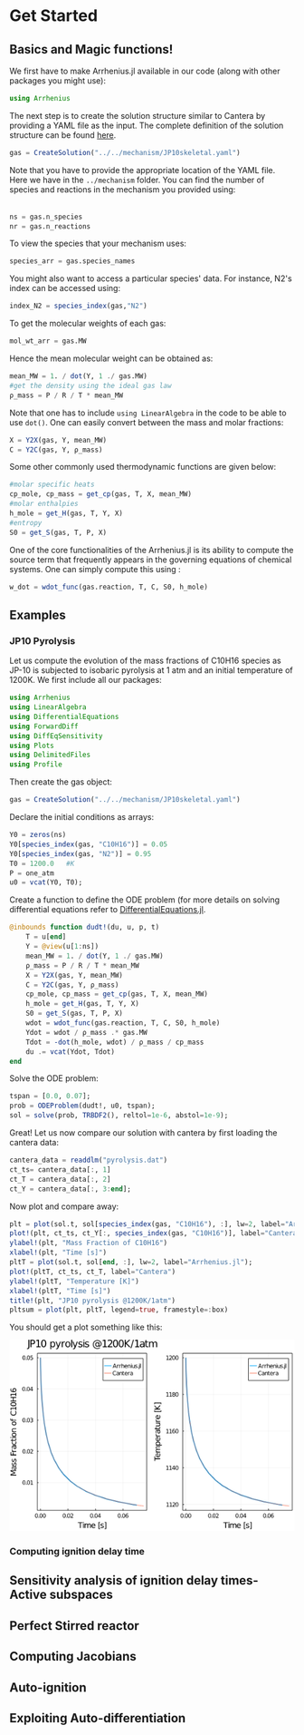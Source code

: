 # Get Started
## Basics and Magic functions!
We first have to make Arrhenius.jl available in our code (along with other packages you might use):
```julia
using Arrhenius
```
The next step is to create the solution structure similar to Cantera by providing a YAML file as the input. The complete definition of the solution structure can be found [here](https://github.com/DENG-MIT/Arrhenius.jl/blob/a6e77fa501f8e1bfb0b4bd244b507f0bc10f1f8c/src/DataStructure.jl#L29). 
```julia
gas = CreateSolution("../../mechanism/JP10skeletal.yaml")

```
Note that you have to provide the appropriate location of the YAML file. Here we have in the ```../mechanism``` folder. You can find the number of species and reactions in the mechanism you provided using: 
```julia

ns = gas.n_species
nr = gas.n_reactions

```
To view the species that your mechanism uses:
```julia
species_arr = gas.species_names
```
You might also want to access a particular species' data. For instance, N2's index can be accessed using: 
```julia
index_N2 = species_index(gas,"N2")
```
To get the molecular weights of each gas: 
```julia
mol_wt_arr = gas.MW
```
Hence the mean molecular weight can be obtained as: 
```julia
mean_MW = 1. / dot(Y, 1 ./ gas.MW)
#get the density using the ideal gas law
ρ_mass = P / R / T * mean_MW
```
Note that one has to include ```using LinearAlgebra``` in the code to be able to use ```dot()```. One can easily convert between the mass and molar fractions:
```julia
X = Y2X(gas, Y, mean_MW)
C = Y2C(gas, Y, ρ_mass)
```
Some other commonly used thermodynamic functions are given below: 
```julia
#molar specific heats
cp_mole, cp_mass = get_cp(gas, T, X, mean_MW)
#molar enthalpies
h_mole = get_H(gas, T, Y, X)
#entropy
S0 = get_S(gas, T, P, X)
```
One of the core functionalities of the Arrhenius.jl is its ability to compute the source term that frequently appears in the governing equations of chemical systems. One can simply compute this using : 
```julia
w_dot = wdot_func(gas.reaction, T, C, S0, h_mole)
```
## Examples
### JP10 Pyrolysis
Let us compute the evolution of the mass fractions of C10H16 species as JP-10 is subjected to isobaric pyrolysis at 1 atm and an initial temperature of 1200K. We first include all our packages: 
```julia
using Arrhenius
using LinearAlgebra
using DifferentialEquations
using ForwardDiff
using DiffEqSensitivity
using Plots
using DelimitedFiles
using Profile
```
Then create the gas object: 
```julia
gas = CreateSolution("../../mechanism/JP10skeletal.yaml")
```
Declare the initial conditions as arrays: 
```julia
Y0 = zeros(ns)
Y0[species_index(gas, "C10H16")] = 0.05
Y0[species_index(gas, "N2")] = 0.95
T0 = 1200.0   #K
P = one_atm
u0 = vcat(Y0, T0);
```
Create a function to define the ODE problem (for more details on solving differential equations refer to [DifferentialEquations.jl](https://diffeq.sciml.ai/stable/). 
```julia
@inbounds function dudt!(du, u, p, t)
    T = u[end]
    Y = @view(u[1:ns])
    mean_MW = 1. / dot(Y, 1 ./ gas.MW)
    ρ_mass = P / R / T * mean_MW
    X = Y2X(gas, Y, mean_MW)
    C = Y2C(gas, Y, ρ_mass)
    cp_mole, cp_mass = get_cp(gas, T, X, mean_MW)
    h_mole = get_H(gas, T, Y, X)
    S0 = get_S(gas, T, P, X)
    wdot = wdot_func(gas.reaction, T, C, S0, h_mole)
    Ydot = wdot / ρ_mass .* gas.MW
    Tdot = -dot(h_mole, wdot) / ρ_mass / cp_mass
    du .= vcat(Ydot, Tdot)
end
```
Solve the ODE problem: 
```julia
tspan = [0.0, 0.07];
prob = ODEProblem(dudt!, u0, tspan);
sol = solve(prob, TRBDF2(), reltol=1e-6, abstol=1e-9);
```
Great! Let us now compare our solution with cantera by first loading the cantera data: 
```julia
cantera_data = readdlm("pyrolysis.dat")
ct_ts= cantera_data[:, 1]
ct_T = cantera_data[:, 2]
ct_Y = cantera_data[:, 3:end];
```
Now plot and compare away: 
```julia
plt = plot(sol.t, sol[species_index(gas, "C10H16"), :], lw=2, label="Arrhenius.jl");
plot!(plt, ct_ts, ct_Y[:, species_index(gas, "C10H16")], label="Cantera")
ylabel!(plt, "Mass Fraction of C10H16")
xlabel!(plt, "Time [s]")
pltT = plot(sol.t, sol[end, :], lw=2, label="Arrhenius.jl");
plot!(pltT, ct_ts, ct_T, label="Cantera")
ylabel!(pltT, "Temperature [K]")
xlabel!(pltT, "Time [s]")
title!(plt, "JP10 pyrolysis @1200K/1atm")
pltsum = plot(plt, pltT, legend=true, framestyle=:box)
```
You should get a plot something like this: 

![JP10](./figures/JP10.png)

### Computing ignition delay time
## Sensitivity analysis of ignition delay times-Active subspaces
## Perfect Stirred reactor 
## Computing Jacobians 
## Auto-ignition
## Exploiting Auto-differentiation 
